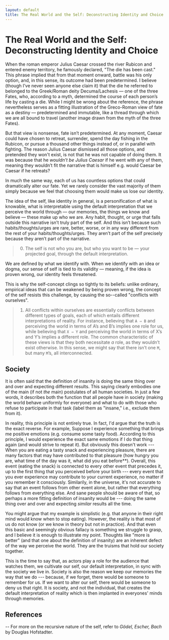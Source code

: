 ```yaml
---
layout: default
title: The Real World and the Self: Deconstructing Identity and Choice
---
```


# The Real World and the Self: Deconstructing Identity and Choice

When the roman emperor Julius Caesar crossed the river Rubicon and entered enemy territory, he famously declared, "The die has been cast." This phrase implied that from that moment onward, battle was his only option, and, in this sense, its outcome had been predetermined. I believe (though I’ve never seen anyone else claim it) that the die he referred to belonged to the Greek/Roman deity Decuma/Lachesis — one of the three Fates, who, according to a myth, determined the course of each person’s life by casting a die. While I might be wrong about the reference, the phrase nevertheless serves as a fitting illustration of the Greco-Roman view of fate as a destiny — predetermined and immutable, like a thread through which we are all bound to travel (another image drawn from the myth of the three Fates).

But that view is nonsense, fate isn’t predetermined. At any moment, Caesar could have chosen to retreat, surrender, spend the day fishing in the Rubicon, or pursue a thousand other things instead of, or in parallel with fighting. The reason Julius Caesar dismissed all those options, and pretended they won't exist, is not that he was not capable of doing them. It was because that he *wouldn’t be Julius Caesar* if he went with any of them, meaning they wouldn’t fit the narrative that is himself e.g. would Caesar be Caesar if he retreats?

In much the same way, each of us has countless options that could dramatically alter our fate. Yet we rarely consider the vast majority of them simply because we feel that choosing them would make us lose our identity.

The idea of the self, like identity in general, is a personification of what is knowable, what is interpretable using the default interpretation that we perceive the world through — our memories, the things we know and believe — these make up who we are. Any habit, thought, or urge that falls outside this narrative isn’t truly part of the self. And this isn’t because such habits/thoughts/urges are rare, better, worse, or in any way different from the rest of your habits/thoughts/urges. They aren’t part of the self precisely because they aren’t part of the narrative.

> 0.  The self is not who you are, but who you want to be — your projected goal, through the default interpretation.

We are defined by what we identify with. When we identify with an idea or dogma, our sense of self is tied to its validity — meaning, if the idea is proven wrong, our identity feels threatened. 

This is why the self-concept clings so tightly to its beliefs: unlike ordinary, empirical ideas that can be weakened by being proven wrong, the concept of the self resists this challenge, by causing the so--called "conflicts with ourselves".

> 1. All conflicts within ourselves are essentially conflicts between different types of goals, each of which entails different interpretations of reality. For instance, believing that `A ⇒ B` and perceiving the world in terms of A’s and B’s implies one role for us, while believing that `X ⇒ Y` and perceiving the world in terms of X’s and Y’s implies a different role. The common characteristic of these views is that they both necessitate _a_ role, as they wouldn’t exist otherwise. In this sense, we might say that there isn’t one `M`, but many `M`’s, all interconnected.




## Society 

It is often said that the definition of insanity is doing the same thing over and over and expecting different results. This saying clearly embodies one of the main (if not _the_ main) postulates of all human societies. In just a few words, it describes both the function that all people have in society (making the world behave uniformly for everyone) and what to do with those who refuse to participate in that task (label them as "insane," i.e., exclude them from it).

In reality, this principle is not entirely true. In fact, I'd argue that the truth is the exact reverse. For example, Suppose I experience something that brings me positive emotions (e.g. consume some tasty food). According to this principle, I would experience the exact same emotions if I do that thing again (and would strive to repeat it). But obviously this doesn't work --- When you are eating a tasty snack and experiencing pleasure, there are many factors that may have contributed to that pleasure (how hungry you are, what time of the day was it, what did you eat before**). Overall, this event (eating the snack) is connected to every other event that precedes it, up to the first thing that you perceived before your birth --- every event that you ever experience may contribute to your current experience, no matter if you remember it consciously. Similarily, in the universe, it's not accurate to say that an event follows from other event alone, but rather that everything follows from everything else. And sane people should be aware of that, so perhaps a more fitting definition of insanity would be --- doing the same thing over and over and expecting _similar_ results all the time.

You might argue that my example is simplistic (e.g. that anyone in their right mind would know when to stop eating). However, the reality is that most of us do not know (or we know in theory but not in practice). And that even this basic and seemingly obvious fallacy is something we struggle to grasp, and I believe it is enough to illustrate my point. Thoughts like "more is better" (and that one about the definition of insanity) are an inherent defect of the way we perceive the world. They are the truisms that hold our society together.

This is the time to say that, as actors play a role for the audience that watches them, we cultivate our self, our default interpretation, in sync with the society we live in. Society is also the reason we keep our memories the way that we do --- because, if we forget, there would be someone to remember for us. If we want to alter our self, there would be someone to deny us that right. It is society, and not the individual, that creates the default interpretation of reality which is then implanted in everyones' minds through memories. 


## References

-- For more on the recursive nature of the self, refer to _Gödel, Escher, Bach_ by Douglas Hofstadter.
